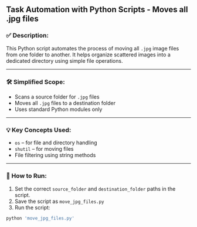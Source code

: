 ## Task Automation with Python Scripts - Moves all .jpg files 

### ✅ Description:
This Python script automates the process of moving all `.jpg` image files from one folder to another. It helps organize scattered images into a dedicated directory using simple file operations.

---

### 🛠 Simplified Scope:
- Scans a source folder for `.jpg` files
- Moves all `.jpg` files to a destination folder
- Uses standard Python modules only

---

### 💡 Key Concepts Used:
- `os` – for file and directory handling  
- `shutil` – for moving files  
- File filtering using string methods

---

### 📄 How to Run:
1. Set the correct `source_folder` and `destination_folder` paths in the script.
2. Save the script as `move_jpg_files.py`
3. Run the script:

```bash
python 'move_jpg_files.py'
